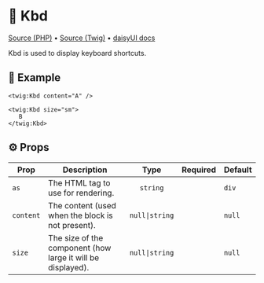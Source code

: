 # 🧩 Kbd
[Source (PHP)](/src/Twig/Components/Kbd.php) • [Source (Twig)](/templates/components/Kbd.html.twig) • [daisyUI docs](https://daisyui.com/components/kbd/)

Kbd is used to display keyboard shortcuts.

## 🚀 Example

```twig
<twig:Kbd content="A" />
```

```twig
<twig:Kbd size="sm">
   B
</twig:Kbd>
```

## ⚙️ Props

| Prop     | Description | Type        | Required   | Default |
| -------- | ----------- | :---------: | :--------: | ------- |
| `as` | The HTML tag to use for rendering. | `string` |  | `div` |
| `content` | The content (used when the block is not present). | `null\|string` |  | `null` |
| `size` | The size of the component (how large it will be displayed). | `null\|string` |  | `null` |
